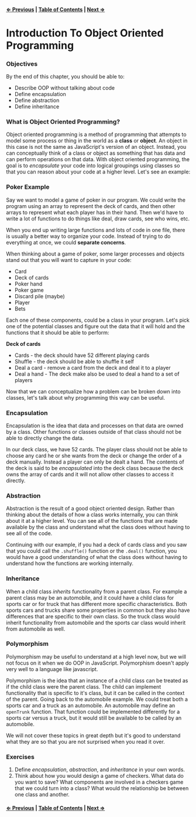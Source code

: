 #### [⇐ Previous](./06-call-apply-bind.md) | [Table of Contents](./../readme.md) | [Next ⇒](./08-constructor-functions.md)

# Introduction To Object Oriented Programming

### Objectives

By the end of this chapter, you should be able to:

* Describe OOP without talking about code
* Define encapsulation
* Define abstraction
* Define inheritance

### What is Object Oriented Programming?

Object oriented programming is a method of programming that attempts to model some process or thing in the world as a __class__ or __object__.  An object in this case is not the same as JavaScript's version of an object.  Instead, you can conceptually think of a class or object as something that has data and can perform operations on that data.  With object oriented programming, the goal is to _encapsulate_ your code into logical groupings using classes so that you can reason about your code at a higher level.  Let's see an example:

### Poker Example

Say we want to model a game of poker in our program.  We could write the program using an array to represent the deck of cards, and then other arrays to represent what each player has in their hand.  Then we'd have to write a lot of functions to do things like deal, draw cards, see who wins, etc.

When you end up writing large functions and lots of code in one file, there is usually a better way to organize your code.  Instead of trying to do everything at once, we could __separate concerns__.

When thinking about a game of poker, some larger processes and objects stand out that you will want to capture in your code:

* Card
* Deck of cards
* Poker hand
* Poker game
* Discard pile (maybe)
* Player
* Bets

Each one of these components, could be a class in your program.  Let's pick one of the potential classes and figure out the data that it will hold and the functions that it should be able to perform:

__Deck of cards__

* Cards - the deck should have 52 different playing cards
* Shuffle - the deck should be able to shuffle it self
* Deal a card - remove a card from the deck and deal it to a player
* Deal a hand - The deck make also be used to deal a hand to a set of players

Now that we can conceptualize how a problem can be broken down into classes, let's talk about why programming this way can be useful.

### Encapsulation

Encapsulation is the idea that data and processes on that data are owned by a class.  Other functions or classes outside of that class should not be able to directly change the data.

In our deck class, we have 52 cards. The player class should not be able to choose any card he or she wants from the deck or change the order of a deck manually.  Instead a player can only be dealt a hand.  The contents of the deck is said to be _encapsulated_ into the deck class because the deck owns the array of cards and it will not allow other classes to access it directly.

### Abstraction

Abstraction is the result of a good object oriented design.  Rather than thinking about the details of how a class works internally, you can think about it at a higher level.  You can see all of the functions that are made available by the class and understand what the class does without having to see all of the code.

Continuing with our example, if you had a deck of cards class and you saw that you could call the `.shuffle()` function or the `.deal()` function, you would have a good understanding of what the class does without having to understand how the functions are working internally.

### Inheritance

When a child class _inherits_ functionality from a parent class.  For example a parent class may be an automobile, and it could have a child class for sports car or for truck that has different more specific characteristics.  Both sports cars and trucks share some properties in common but they also have differences that are specific to their own class.  So the truck class would inherit functionality from automobile and the sports car class would inherit from automobile as well.

### Polymorphism

Polymorphism may be useful to understand at a high level now, but we will not focus on it when we do OOP in JavaScript.  Polymorphism doesn't apply very well to a language like javascript.

Polymorphism is the idea that an instance of a child class can be treated as if the child class were the parent class.  The child can implement functionality that is specific to it's class, but it can be called in the context of the parent.  Going back to the automobile example.  We could treat both a sports car and a truck as an automobile.  An automobile may define an `openTrunk` function.  That function could be implemented differently for a sports car versus a truck, but it would still be available to be called by an automobile.

We will not cover these topics in great depth but it's good to understand what they are so that you are not surprised when you read it over.

### Exercises

1. Define _encapsulation_, _abstraction_, and _inheritance_ in your own words.
1. Think about how you would design a game of checkers. What data do you want to save?  What components are involved in a checkers game that we could turn into a class?  What would the relationship be between one class and another.

#### [⇐ Previous](./06-call-apply-bind.md) | [Table of Contents](./../readme.md) | [Next ⇒](./08-constructor-functions.md)

